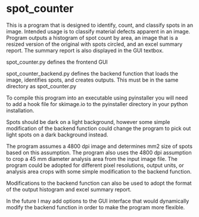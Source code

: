 # spot_counter
This is a program that is designed to identify, count, and classify spots in an image. Intended usage is to classify material defects apparent in an image. Program outputs a histogram of spot count by area, an image that is a resized version of the original with spots circled, and an excel summary report. The summary report is also displayed in the GUI textbox.

spot_counter.py defines the frontend GUI

spot_counter_backend.py defines the backend function that loads the image, identifies spots, and creates outputs. This must be in the same directory as spot_counter.py

To compile this program into an executable using pyinstaller you will need to add a hook file for skimage.io to the pyinstaller directory in your python installation.

Spots should be dark on a light background, however some simple modification of the backend function could change the program to pick out light spots on a dark background instead.

The program assumes a 4800 dpi image and determines mm2 size of spots based on this assumption. The program also uses the 4800 dpi assumption to crop a 45 mm diameter analysis area from the input image file. The program could be adopted for different pixel resolutions, output units, or analysis area crops with some simple modification to the backend function.

Modifications to the backend function can also be used to adopt the format of the output histogram and excel summary report.

In the future I may add options to the GUI interface that would dynamically modify the backend function in order to make the program more flexible.
